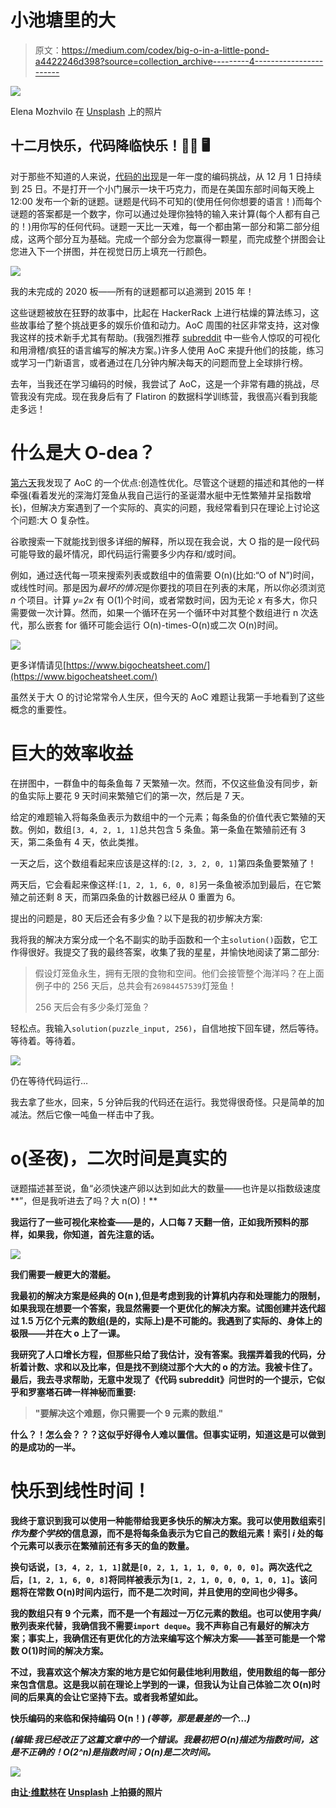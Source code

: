 # 小池塘里的大

> 原文：<https://medium.com/codex/big-o-in-a-little-pond-a4422246d398?source=collection_archive---------4----------------------->

![](img/6d7e0b53821f0e0b06588f5c9b5f523b.png)

Elena Mozhvilo 在 [Unsplash](https://unsplash.com?utm_source=medium&utm_medium=referral) 上的照片

## **十二月快乐，代码降临快乐！**🎅🏻 🖥

对于那些不知道的人来说，[代码的出现](https://adventofcode.com/2021)是一年一度的编码挑战，从 12 月 1 日持续到 25 日。不是打开一个小门展示一块干巧克力，而是在美国东部时间每天晚上 12:00 发布一个新的谜题。谜题是代码不可知的(使用任何你想要的语言！)而每个谜题的答案都是一个数字，你可以通过处理你独特的输入来计算(每个人都有自己的！)用你写的任何代码。谜题一天比一天难，每一个都由第一部分和第二部分组成，这两个部分互为基础。完成一个部分会为您赢得一颗星，而完成整个拼图会让您进入下一个拼图，并在视觉日历上填充一行颜色。

![](img/4be2aae08192c2e320fdf3bc6ead73c7.png)

我的未完成的 2020 板——所有的谜题都可以追溯到 2015 年！

这些谜题被放在狂野的故事中，比起在 HackerRack 上进行枯燥的算法练习，这些故事给了整个挑战更多的娱乐价值和动力。AoC 周围的社区非常支持，这对像我这样的技术新手尤其有帮助。(我强烈推荐 [subreddit](https://reddit.com/r/adventofcode) 中一些令人惊叹的可视化和用滑稽/疯狂的语言编写的解决方案。)许多人使用 AoC 来提升他们的技能，练习或学习一门新语言，或者通过在几分钟内解决每天的问题而登上全球排行榜。

去年，当我还在学习编码的时候，我尝试了 AoC，这是一个非常有趣的挑战，尽管我没有完成。现在我身后有了 Flatiron 的数据科学训练营，我很高兴看到我能走多远！

# 什么是大 O-dea？

[第六天](https://adventofcode.com/2021/day/6)我发现了 AoC 的一个优点:创造性优化。尽管这个谜题的描述和其他的一样牵强(看着发光的深海灯笼鱼从我自己运行的圣诞潜水艇中无性繁殖并呈指数增长)，但解决方案遇到了一个实际的、真实的问题，我经常看到只在理论上讨论这个问题:大 O 复杂性。

谷歌搜索一下就能找到很多详细的解释，所以现在我会说，大 O 指的是一段代码可能导致的最坏情况，即代码运行需要多少内存和/或时间。

例如，通过迭代每一项来搜索列表或数组中的值需要 O(n)(比如:“O of N”)时间，或线性时间。那是因为*最坏的情况*是你要找的项目在列表的末尾，所以你必须浏览 *n* 个项目。计算 *y=2x* 有 O(1)个时间，或者常数时间，因为无论 *x* 有多大，你只需要做一次计算。然而，如果一个循环在另一个循环中对其整个数组进行 n 次迭代，那么嵌套 for 循环可能会运行 O(n)-times-O(n)或二次 O(n)时间。

![](img/6ab46e91d65987041c49b3267e61996c.png)

更多详情请见[https://www.bigocheatsheet.com/](https://www.bigocheatsheet.com/)

虽然关于大 O 的讨论常常令人生厌，但今天的 AoC 难题让我第一手地看到了这些概念的重要性。

# 巨大的效率收益

在拼图中，一群鱼中的每条鱼每 7 天繁殖一次。然而，不仅这些鱼没有同步，新的鱼实际上要花 9 天时间来繁殖它们的第一次，然后是 7 天。

给定的难题输入将每条鱼表示为数组中的一个元素；每条鱼的价值代表它繁殖的天数。例如，数组`[3, 4, 2, 1, 1]`总共包含 5 条鱼。第一条鱼在繁殖前还有 3 天，第二条鱼有 4 天，依此类推。

一天之后，这个数组看起来应该是这样的:`[2, 3, 2, 0, 1]`第四条鱼要繁殖了！

两天后，它会看起来像这样:`[1, 2, 1, 6, 0, 8]`另一条鱼被添加到最后，在它繁殖之前还剩 8 天，而第四条鱼的计数器已经从 0 重置为 6。

提出的问题是，80 天后还会有多少鱼？以下是我的初步解决方案:

我将我的解决方案分成一个名不副实的助手函数和一个主`solution()`函数，它工作得很好。我提交了我的最终答案，收集了我的星星，并愉快地阅读了第二部分:

> 假设灯笼鱼永生，拥有无限的食物和空间。他们会接管整个海洋吗？在上面例子中的 256 天后，总共会有`26984457539`灯笼鱼！
> 
> 256 天后会有多少条灯笼鱼？

轻松点。我输入`solution(puzzle_input, 256)`，自信地按下回车键，然后等待。等待着。等待着。

![](img/c738d6a124876fe674f21e7404943a38.png)

仍在等待代码运行…

我去拿了些水，回来，5 分钟后我的代码还在运行。我觉得很奇怪。只是简单的加减法。然后它像一吨鱼一样击中了我。

# o(圣夜)，二次时间是真实的

谜题描述甚至说，鱼“必须快速产卵以达到如此大的数量——也许是以指数级速度**”，但是我听进去了吗？大 n(O)！**

**我运行了一些可视化来检查——是的，人口每 7 天翻一倍，正如我所预料的那样，如果我，你知道，首先注意的话。**

**![](img/bc99c7e81a1c717432a2b35240eb3bca.png)**

**我们需要一艘更大的潜艇。**

**我最初的解决方案是经典的 O(n ),但是考虑到我的计算机内存和处理能力的限制，如果我现在想要一个答案，我显然需要一个更优化的解决方案。试图创建并迭代超过 1.5 万亿个元素的数组(是的，实际上)是不可能的。我遇到了实际的、身体上的极限——并在大 o 上了一课。**

**我研究了人口增长方程，但那些只给了我估计，没有答案。我摆弄着我的代码，分析着计数、求和以及比率，但是找不到绕过那个大大的 o 的方法。我被卡住了。最后，我去寻求帮助，无意中发现了《代码 subreddit》问世时的一个提示，它似乎和罗塞塔石碑一样神秘而重要:**

> **"要解决这个难题，你只需要一个 9 元素的数组."**

**什么？！怎么会？？？这似乎好得令人难以置信。但事实证明，知道这是可以做到的是成功的一半。**

# **快乐到线性时间！**

**我终于意识到我可以使用一种能带给我更多快乐的解决方案。我可以使用数组索引*作为整个学校*的信息源，而不是将每条鱼表示为它自己的数组元素！索引 *i* 处的每个元素可以表示在繁殖前还有多天的鱼的数量。**

**换句话说，`[3, 4, 2, 1, 1]`就是`[0, 2, 1, 1, 1, 0, 0, 0, 0]`。两次迭代之后，`[1, 2, 1, 6, 0, 8]`将同样被表示为`[1, 2, 1, 0, 0, 0, 1, 0, 1]`。该问题将在常数 O(n)时间内运行，而不是二次时间，并且使用的空间也少得多。**

**我的数组只有 9 个元素，而不是一个有超过一万亿元素的数组。也可以使用字典/散列表来代替，我确信我不需要`import deque`。我不声称自己有最好的解决方案；事实上，我确信还有更优化的方法来编写这个解决方案——甚至可能是一个常数 O(1)时间的解决方案。**

**不过，我喜欢这个解决方案的地方是它如何最佳地利用数组，使用数组的每一部分来包含信息。这是我以前在理论上学到的一课，但我认为让自己体验二次 O(n)时间的后果真的会让它坚持下去。或者我希望如此。**

****快乐编码的来临和保持编码 O(n！)** *(等等，那是最差的一个…)***

***(编辑:我已经改正了这篇文章中的一个错误。我最初把 O(n)描述为指数时间，这是不正确的！O(2^n)是指数时间；O(n)是二次时间。***

**![](img/f6c5d3611492f728fc06b77d938709fe.png)**

**由[让·维默林](https://unsplash.com/@jwimmerli?utm_source=medium&utm_medium=referral)在 [Unsplash](https://unsplash.com?utm_source=medium&utm_medium=referral) 上拍摄的照片**